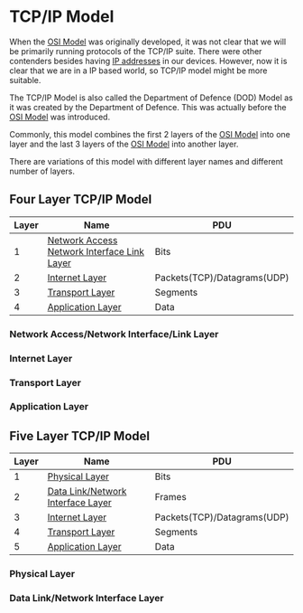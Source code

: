 # TCP/IP Model

When the [OSI Model](OSI%20Model.md) was originally developed, it was not clear that we will be primarily running protocols of the TCP/IP suite. There were other contenders besides having [IP addresses](../IP%20address.md) in our devices. However, now it is clear that we are in a IP based world, so TCP/IP model might be more suitable.

The TCP/IP Model is also called the Department of Defence (DOD) Model as it was created by the Department of Defence. This was actually before the [OSI Model](OSI%20Model.md) was introduced.

Commonly, this model combines the first 2 layers of the [OSI Model](OSI%20Model.md) into one layer and the last 3 layers of the [OSI Model](OSI%20Model.md) into another layer.

There are variations of this model with different layer names and different number of layers.

## Four Layer TCP/IP Model

| Layer | Name                                                                                                  | PDU                         |
| ----- | ----------------------------------------------------------------------------------------------------- | --------------------------- |
| 1     | [Network Access Network Interface Link Layer](#Network%20Access%20Network%20Interface%20Link%20Layer) | Bits                        |
| 2     | [Internet Layer](#Internet%20Layer)                                                                   | Packets(TCP)/Datagrams(UDP) |
| 3     | [Transport Layer](#Transport%20Layer)                                                                 | Segments                    |
| 4     | [Application Layer](#Application%20Layer)                                                             | Data                        |

### Network Access/Network Interface/Link Layer



### Internet Layer

### Transport Layer

### Application Layer

## Five Layer TCP/IP Model

| Layer | Name                                                                            | PDU                         |
| ----- | ------------------------------------------------------------------------------- | --------------------------- |
| 1     | [Physical Layer](#Physical%20Layer)                                             | Bits                        |
| 2     | [Data Link/Network Interface Layer](#Data%20Link%20Network%20Interface%20Layer) | Frames                      |
| 3     | [Internet Layer](#Internet%20Layer)                                             | Packets(TCP)/Datagrams(UDP) |
| 4     | [Transport Layer](#Transport%20Layer)                                           | Segments                    |
| 5     | [Application Layer](#Application%20Layer)                                       | Data                        |

### Physical Layer

### Data Link/Network Interface Layer
